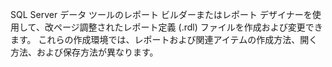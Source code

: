   SQL Server データ ツールのレポート ビルダーまたはレポート デザイナーを使用して、改ページ調整されたレポート定義 (.rdl) ファイルを作成および変更できます。 これらの作成環境では、レポートおよび関連アイテムの作成方法、開く方法、および保存方法が異なります。
   